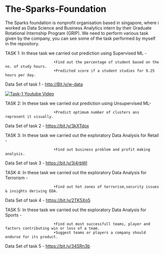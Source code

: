 # The-Sparks-Foundation
The Sparks foundation is nonprofit organisation based in singapore, where i worked as Data Science and Business Analytics intern by their Graduate Rotational Internship Program (GRIP). 
We need to perform various task given by the company, you can see some of the task performed by myself in the repository.

TASK 1: In these task we carried out prediction using Supervised ML - 

                          •Find out the percentage of student based on the no. of study hours.
                          •Predicted score if a student studies for 9.25 hours per day.
Data Set of task 1 - http://Bit.ly/w-data

[![Task-1 Youtube Video](doc/task1.gif)](https://www.youtube.com/watch?v=Rqkc4WnXFgg)




TASK 2: In these task we carried out prediction using Unsupervised ML-

                          •Predict optimum number of clusters ans represent it visually.
Data Set of task 2 - https://bit.ly/3kXTdox


TASK 3: In these task we carried out the exploratory Data Analysis for Retail - 

                          •Find out business problem and profit making analysis.
Data Set of task 3 - https://bit.ly/3i4rbWl

TASK 4: In these task we carried out the exploratory Data Analysis for Terrorism - 

                          •Find out hot zones of terrorism,security issues & insights deriving EDA.
Data Set of task 4 - https://bit.ly/2TK5Xn5

TASK 5: In these task we carried out the exploratory Data Analysis for Sports - 

                          •Find out most successfull teams, player and factors contributing win or loss of a team.
                          •Suggest teams or players a company should endorse for its product.
Data Set of task 5 - https://bit.ly/34SRn3b
